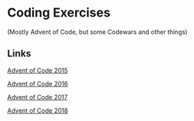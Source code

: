 # Coding Exercises
(Mostly Advent of Code, but some Codewars and other things)

## Links
[Advent of Code 2015](https://adventofcode.com/2015)

[Advent of Code 2016](https://adventofcode.com/2016)

[Advent of Code 2017](https://adventofcode.com/2017)

[Advent of Code 2018](https://adventofcode.com/2018)